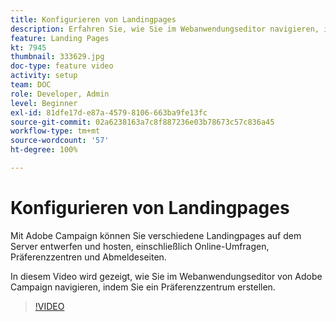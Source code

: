 ```yaml
---
title: Konfigurieren von Landingpages
description: Erfahren Sie, wie Sie im Webanwendungseditor navigieren, indem Sie ein Präferenzzentrum erstellen.
feature: Landing Pages
kt: 7945
thumbnail: 333629.jpg
doc-type: feature video
activity: setup
team: DOC
role: Developer, Admin
level: Beginner
exl-id: 81dfe17d-e87a-4579-8106-663ba9fe13fc
source-git-commit: 02a6238163a7c8f887236e03b78673c57c836a45
workflow-type: tm+mt
source-wordcount: '57'
ht-degree: 100%

---
```


# Konfigurieren von Landingpages

Mit Adobe Campaign können Sie verschiedene Landingpages auf dem Server entwerfen und hosten, einschließlich Online-Umfragen, Präferenzzentren und Abmeldeseiten.

In diesem Video wird gezeigt, wie Sie im Webanwendungseditor von Adobe Campaign navigieren, indem Sie ein Präferenzzentrum erstellen.

>[!VIDEO](https://video.tv.adobe.com/v/333629?quality=12)
